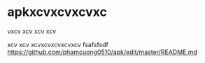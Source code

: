 # apkxcvxcvxcvxc
vxcv
xcv
xcv
xcv

xcv
xcv
xcvxcvxcvxcvxcv
fsafsfsdf
https://github.com/phamcuong0510/apk/edit/master/README.md
